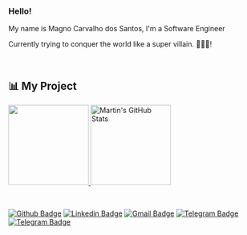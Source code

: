 ### Hello! 


My name is Magno Carvalho dos Santos, I'm a Software Engineer

Currently trying to conquer the world like a super villain. 👨🏽‍💻!

<br/>
<h2>📊 My Project</h2>
<p align="left"> 
  <a href="https://github.com/magnocarvalho/">
    <img height="160px" src="https://github-readme-stats.vercel.app/api/top-langs/?username=magnocarvalho&hide=html&layout=compact&bg_color=0e0e0e&text_color=c9cacc&title_color=fff"  />
  </a>
  <a href="https://github.com/magnocarvalho">
    <img height="160px"src="https://github-readme-stats.vercel.app/api?username=magnocarvalho&show_icons=true&line_height=27&count_private=true&title_color=fff&text_color=c9cacc&icon_color=da1e5b&bg_color=0e0e0e" alt="Martin's GitHub Stats" />
  </a>
</p>
<br/>

[![Github Badge](https://img.shields.io/badge/-Github-000?style=flat-square&logo=Github&logoColor=white&link=https://github.com/magnocarvalho)](https://github.com/magnocarvalho)
[![Linkedin Badge](https://img.shields.io/badge/-LinkedIn-blue?style=flat-square&logo=Linkedin&logoColor=white&link=https://www.linkedin.com/in/magnocarv/)](https://www.linkedin.com/in/magnocarv/)
[![Gmail Badge](https://img.shields.io/badge/-Gmail-c14438?style=flat-square&logo=Gmail&logoColor=white&link=mailto:magnosantos@alunos.utfpr.edu.br)](mailto:magnosantos@alunos.utfpr.edu.br)
[![Telegram Badge](https://img.shields.io/badge/-Telegram-1ca0f1?style=flat-square&labelColor=1ca0f1&logo=telegram&logoColor=white&link=https://t.me/magnocarv/)](https://t.me/magnocarv/)
[![Telegram Badge](https://img.shields.io/badge/LATTES-URL-blue)](http://lattes.cnpq.br/4541248432395947)
